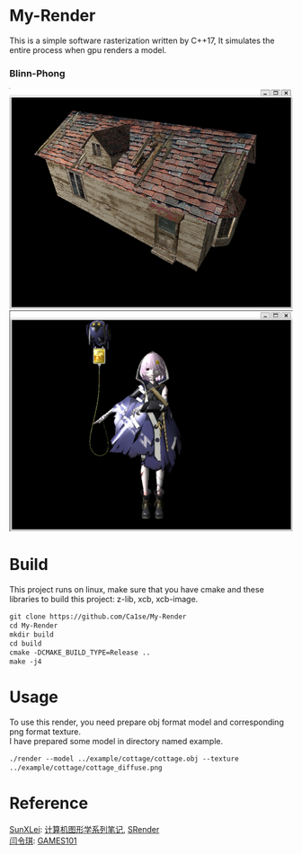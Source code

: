 # My-Render
This is a simple software rasterization written by C++17, It simulates the entire process when gpu renders a model.

### Blinn-Phong
![picture1](https://github.com/Ca1se/My-Render/blob/master/picture/picture1.png)  
![picture2](https://github.com/Ca1se/My-Render/blob/master/picture/picture2.png)
# Build
This project runs on linux, make sure that you have cmake and these libraries to build this project: z-lib, xcb, xcb-image.
```
git clone https://github.com/Ca1se/My-Render
cd My-Render
mkdir build
cd build
cmake -DCMAKE_BUILD_TYPE=Release ..
make -j4
```
# Usage
To use this render, you need prepare obj format model and corresponding png format texture.  
I have prepared some model in directory named example.
```
./render --model ../example/cottage/cottage.obj --texture ../example/cottage/cottage_diffuse.png
```

# Reference
[SunXLei](https://github.com/SunXLei):  [计算机图形学系列笔记](https://www.zhihu.com/column/c_1249465121615204352), [SRender](https://github.com/SunXLei/SRender)  
[闫令琪](https://sites.cs.ucsb.edu/~lingqi/index.html): [GAMES101](https://sites.cs.ucsb.edu/~lingqi/teaching/games101.html)
